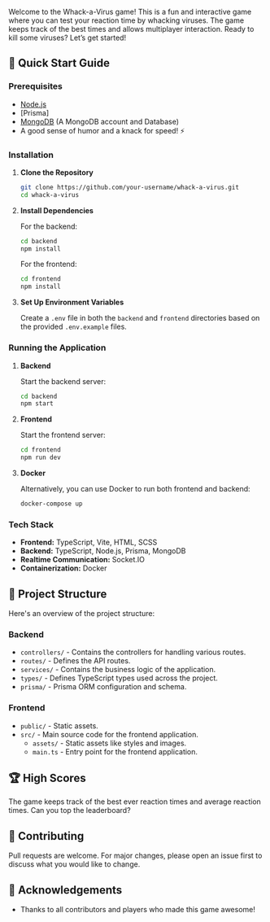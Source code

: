 
Welcome to the Whack-a-Virus game! This is a fun and interactive game where you can test your reaction time by whacking viruses. The game keeps track of the best times and allows multiplayer interaction. Ready to kill some viruses? Let’s get started!

## 🚀 Quick Start Guide

### Prerequisites

- [Node.js](https://nodejs.org/)
- [Prisma]
- [MongoDB](https://www.mamp.info/en/) (A MongoDB account and Database)
- A good sense of humor and a knack for speed! ⚡

### Installation

1. **Clone the Repository**

   ```sh
   git clone https://github.com/your-username/whack-a-virus.git
   cd whack-a-virus
   ```

2. **Install Dependencies**

   For the backend:
   ```sh
   cd backend
   npm install
   ```

   For the frontend:
   ```sh
   cd frontend
   npm install
   ```

3. **Set Up Environment Variables**

   Create a `.env` file in both the `backend` and `frontend` directories based on the provided `.env.example` files.

### Running the Application

1. **Backend**

   Start the backend server:
   ```sh
   cd backend
   npm start
   ```

2. **Frontend**

   Start the frontend server:
   ```sh
   cd frontend
   npm run dev
   ```

3. **Docker**

   Alternatively, you can use Docker to run both frontend and backend:

   ```sh
   docker-compose up
   ```

### Tech Stack

- **Frontend:** TypeScript, Vite, HTML, SCSS
- **Backend:** TypeScript, Node.js, Prisma, MongoDB
- **Realtime Communication:** Socket.IO
- **Containerization:** Docker

## 📂 Project Structure

Here's an overview of the project structure:

### Backend

- `controllers/` - Contains the controllers for handling various routes.
- `routes/` - Defines the API routes.
- `services/` - Contains the business logic of the application.
- `types/` - Defines TypeScript types used across the project.
- `prisma/` - Prisma ORM configuration and schema.

### Frontend

- `public/` - Static assets.
- `src/` - Main source code for the frontend application.
  - `assets/` - Static assets like styles and images.
  - `main.ts` - Entry point for the frontend application.

## 🏆 High Scores

The game keeps track of the best ever reaction times and average reaction times. Can you top the leaderboard?

## 🤝 Contributing

Pull requests are welcome. For major changes, please open an issue first to discuss what you would like to change.

## 🎉 Acknowledgements

- Thanks to all contributors and players who made this game awesome!
